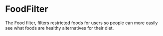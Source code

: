 # FoodFilter
The Food filter, filters restricted foods for users so people can more easily see what foods are healthy alternatives for their diet.
